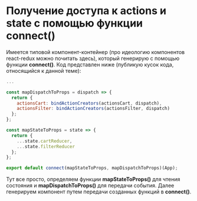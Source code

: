 # Получение доступа к actions и state с помощью функции connect\(\)

Имеется типовой компонент-контейнер \(про идеологию компонентов react-redux можно почитать здесь\), который генерирую с помощью функции **connect\(\)**. Код представлен ниже \(публикую кусок кода, относящийся к данной теме\):

```jsx
...

const mapDispatchToProps = dispatch => {
  return {
    actionsCart: bindActionCreators(actionsCart, dispatch),
    actionsFilter: bindActionCreators(actionsFilter, dispatch)
  };
};

const mapStateToProps = state => {
  return {
    ...state.cartReducer,
    ...state.filterReducer
  };
};

export default connect(mapStateToProps, mapDispatchToProps)(App);
```

Тут все просто, определяем функции **mapStateToProps\(\)** для чтения состояния и **mapDispatchToProps\(\)** для передачи события. Далее генерируем компонент путем передачи созданных функций в **connect\(\)**.

